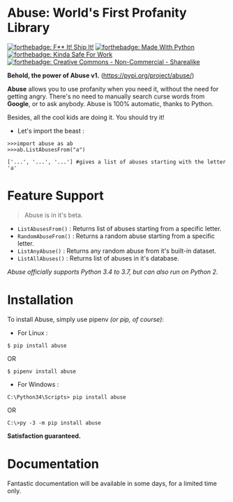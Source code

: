 # Abuse: World's First Profanity Library

[![forthebadge: F** It! Ship It!](https://forthebadge.com/images/badges/fuck-it-ship-it.svg)](https://forthebadge.com) [![forthebadge: Made With Python](https://forthebadge.com/images/badges/made-with-python.svg)](https://forthebadge.com) [![forthebadge: Kinda Safe For Work](https://forthebadge.com/images/badges/kinda-sfw.svg)](https://forthebadge.com) [![forthebadge: Creative Commons - Non-Commercial - Sharealike](https://forthebadge.com/images/badges/cc-nc-sa.svg)](https://forthebadge.com)

**Behold, the power of Abuse v1.** (https://pypi.org/project/abuse/)

**Abuse** allows you to use profanity when you need it, without the need for getting angry. There's no need to manually search curse words from **Google**, or to ask anybody. Abuse is 100% automatic, thanks to Python.

Besides, all the cool kids are doing it. You should try it!

- Let's import the beast :

```
>>>import abuse as ab
>>>ab.ListAbusesFrom("a")

['...', '...', '...'] #gives a list of abuses starting with the letter 'a'
```

# Feature Support

> Abuse is in it's beta.

- `ListAbusesFrom()` : Returns list of abuses starting from a specific letter.
- `RandomAbuseFrom()` : Returns a random abuse starting from a specific letter.
- `ListAnyAbuse()` : Returns any random abuse from it's built-in dataset.
- `ListAllAbuses()` : Returns list of abuses in it's database.


_Abuse officially supports Python 3.4 to 3.7, but can also run on Python 2._


# Installation

To install Abuse, simply use pipenv _(or pip, of course)_:

- For Linux :

```
$ pip install abuse
```
OR
```
$ pipenv install abuse
```

- For Windows :

```
C:\Python34\Scripts> pip install abuse
```
OR
```
C:\>py -3 -m pip install abuse
```

**Satisfaction guaranteed.**



# Documentation
Fantastic documentation will be available in some days, for a limited time only.
